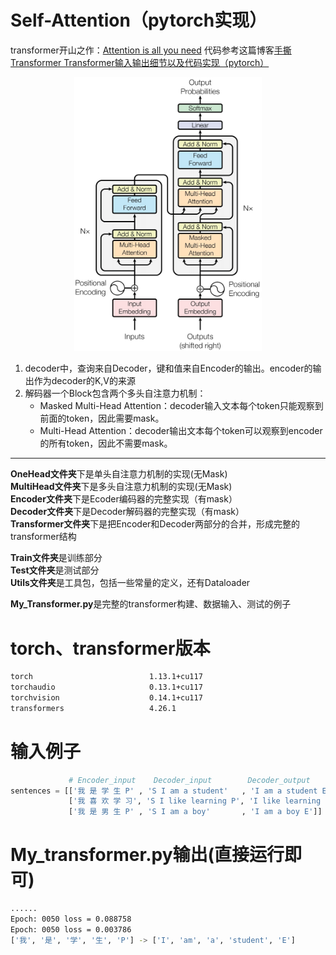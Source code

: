 # Self-Attention（pytorch实现）
transformer开山之作：[Attention is all you need](https://arxiv.org/abs/1706.03762)
代码参考这篇博客[手撕Transformer Transformer输入输出细节以及代码实现（pytorch）](https://blog.51cto.com/u_14300986/5467368)  
<div align=center>
<img src="./Pictures/transformer-architecture.png" width="300"/>
</div>

1. decoder中，查询来自Decoder，键和值来自Encoder的输出。encoder的输出作为decoder的K,V的来源
2. 解码器一个Block包含两个多头自注意力机制：
   - Masked Multi-Head Attention：decoder输入文本每个token只能观察到前面的token，因此需要mask。
   - Multi-Head Attention：decoder输出文本每个token可以观察到encoder的所有token，因此不需要mask。

---

**OneHead文件夹**下是单头自注意力机制的实现(无Mask)  
**MultiHead文件夹**下是多头自注意力机制的实现(无Mask)  
**Encoder文件夹**下是Ecoder编码器的完整实现（有mask）  
**Decoder文件夹**下是Decoder解码器的完整实现（有mask）  
**Transformer文件夹**下是把Encoder和Decoder两部分的合并，形成完整的transformer结构  

**Train文件夹**是训练部分  
**Test文件夹**是测试部分  
**Utils文件夹**是工具包，包括一些常量的定义，还有Dataloader  

**My_Transformer.py**是完整的transformer构建、数据输入、测试的例子  
# torch、transformer版本
```bash
torch                          1.13.1+cu117
torchaudio                     0.13.1+cu117
torchvision                    0.14.1+cu117
transformers                   4.26.1
```
# 输入例子
```python
             # Encoder_input    Decoder_input        Decoder_output
sentences = [['我 是 学 生 P' , 'S I am a student'   , 'I am a student E'],         # S: 开始符号
             ['我 喜 欢 学 习', 'S I like learning P', 'I like learning P E'],      # E: 结束符号
             ['我 是 男 生 P' , 'S I am a boy'       , 'I am a boy E']]             # P: 占位符号，如果当前句子不足固定长度用P占位 pad补0
```

# My_transformer.py输出(直接运行即可)
```bash
......
Epoch: 0050 loss = 0.088758
Epoch: 0050 loss = 0.003786
['我', '是', '学', '生', 'P'] -> ['I', 'am', 'a', 'student', 'E']
```
